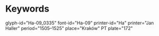 # Keywords
glyph-id="Ha-09_0335"
font-id="Ha-09"
printer-id="Ha"
printer="Jan Haller"
period="1505–1525"
place="Kraków"
PT plate="172"
